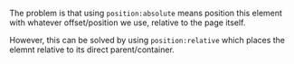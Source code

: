 The problem is that using `position:absolute` means position this element with whatever offset/position we use, relative to the page itself.

However, this can be solved by using `position:relative` which places the elemnt relative to its direct parent/container.
